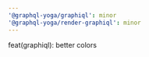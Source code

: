 ```yaml
---
'@graphql-yoga/graphiql': minor
'@graphql-yoga/render-graphiql': minor
---
```


feat(graphiql): better colors
